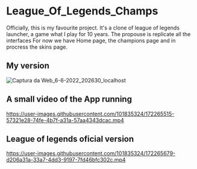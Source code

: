 # League_Of_Legends_Champs

Officially, this is my favourite project. It's a clone of league of legends launcher, a game what I play for 10 years.
The propouse is replicate all the interfaces
For now we have Home page, the champions page and in procress the skins page.  

## My version

![Captura da Web_6-6-2022_202630_localhost](https://user-images.githubusercontent.com/101835324/172265462-93abed6d-d6ea-418d-a71c-65a23a714877.jpeg)

## A small video of the App running

https://user-images.githubusercontent.com/101835324/172265515-57321e28-74fe-4b7f-a31a-57aa4343dcac.mp4

## League of legends oficial version

https://user-images.githubusercontent.com/101835324/172265679-d206a31a-33a7-4dd3-9197-7fd46bfc302c.mp4



